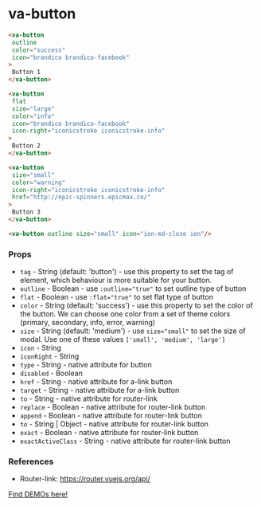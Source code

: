 # va-button

```html
<va-button
 outline
 color="success"
 icon="brandico brandico-facebook"
>
 Button 1
</va-button>

<va-button
 flat 
 size="large"
 color="info"
 icon="brandico brandico-facebook"
 icon-right="iconicstroke iconicstroke-info"
>
 Button 2
</va-button>

<va-button
 size="small"
 color="warning"
 icon-right="iconicstroke iconicstroke-info"
 href="http://epic-spinners.epicmax.co/"
>
 Button 3
</va-button>

<va-button outline size="small" icon="ion-md-close ion"/>
```  

### Props
* `tag` - String (default: 'button') - use this property to set the tag of element, which behaviour is more suitable for your button.
* `outline` - Boolean - use `:outline="true"` to set outline type of button
* `flat` - Boolean - use `:flat="true"` to set flat type of button 
* `color` - String (default: 'success') - use this property to set the color of the button. We can choose one color from a set of theme colors (primary, secondary, info, error, warning)
* `size` - String (default: 'medium') - use `size="small"` to set the size of modal. Use one of these values `['small', 'medium', 'large']`
* `icon` - String
* `iconRight` - String
* `type` - String - native attribute for button
* `disabled` - Boolean
* `href` - String - native attribute for a-link button
* `target` - String - native attribute for a-link button
* `to` - String - native attribute for router-link
* `replace` - Boolean - native attribute for router-link button
* `append` - Boolean - native attribute for router-link button
* `to` - String | Object - native attribute for router-link button
* `exact` - Boolean - native attribute for router-link button
* `exactActiveClass` - String - native attribute for router-link button

### References
* Router-link: https://router.vuejs.org/api/

[Find DEMOs here!](http://vuestic.epicmax.co/#/admin/ui/buttons)
